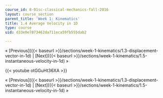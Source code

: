 ```yaml
---
course_id: 8-01sc-classical-mechanics-fall-2016
layout: course_section
parent_title: 'Week 1: Kinematics'
title: 1.4 Average Velocity in 1D
type: course
uid: d33e0e7873462da711eca59fb555dab2

---
```


« [Previous]({{< baseurl >}}/sections/week-1-kinematics/1.3-displacement-vector-in-1d) | [Next]({{< baseurl >}}/sections/week-1-kinematics/1.5-instantaneous-velocity-in-1d) »

{{< youtube otGGuHt36XA >}}

« [Previous]({{< baseurl >}}/sections/week-1-kinematics/1.3-displacement-vector-in-1d) | [Next]({{< baseurl >}}/sections/week-1-kinematics/1.5-instantaneous-velocity-in-1d) »